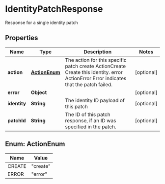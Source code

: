 

# IdentityPatchResponse

Response for a single identity patch

## Properties

| Name | Type | Description | Notes |
|------------ | ------------- | ------------- | -------------|
|**action** | [**ActionEnum**](#ActionEnum) | The action for this specific patch create ActionCreate  Create this identity. error ActionError  Error indicates that the patch failed. |  [optional] |
|**error** | **Object** |  |  [optional] |
|**identity** | **String** | The identity ID payload of this patch |  [optional] |
|**patchId** | **String** | The ID of this patch response, if an ID was specified in the patch. |  [optional] |



## Enum: ActionEnum

| Name | Value |
|---- | -----|
| CREATE | &quot;create&quot; |
| ERROR | &quot;error&quot; |



